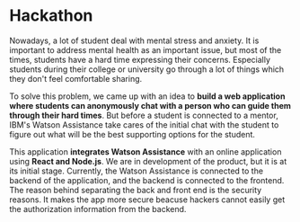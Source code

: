 # Hackathon

Nowadays, a lot of student deal with mental stress and anxiety. It is important to address mental health as an important issue, but most of the times, students have a hard time expressing their concerns. Especially students during their college or university go through a lot of things which they don't feel comfortable sharing. 

To solve this problem, we came up with an idea to **build a web application where students can anonymously chat with a person who can guide them through their hard times**. But before a student is connected to a mentor, IBM's Watson Assistance take cares of the initial chat with the student to figure out what will be the best supporting options for the student.

This application **integrates Watson Assistance** with an online application using **React and Node.js**. We are in development of the product, but it is at its initial stage. Currently, the Watson Assistance is connected to the backend of the application, and the backend is connected to the frontend. The reason behind separating the back and front end is the security reasons. It makes the app more secure beacuse hackers cannot easily get the authorization information from the backend.
